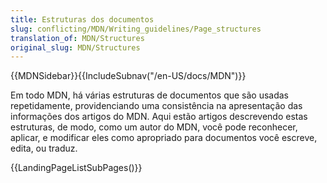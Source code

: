 ```yaml
---
title: Estruturas dos documentos
slug: conflicting/MDN/Writing_guidelines/Page_structures
translation_of: MDN/Structures
original_slug: MDN/Structures
---
```

{{MDNSidebar}}{{IncludeSubnav("/en-US/docs/MDN")}}

Em todo MDN, há várias estruturas de documentos que são usadas repetidamente, providenciando uma consistência na apresentação das informações dos artigos do MDN. Aqui estão artigos descrevendo estas estruturas, de modo, como um autor do MDN, você pode reconhecer, aplicar, e modificar eles como apropriado para documentos você escreve, edita, ou traduz.

{{LandingPageListSubPages()}}
